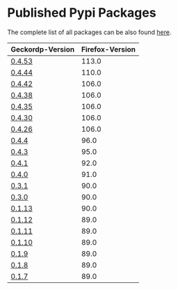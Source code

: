 Published Pypi Packages
=

The complete list of all packages can be also found [here](https://pypi.org/project/geckordp/#history).

Geckordp-Version                                       | Firefox-Version    |
| -----------------------------------------------------| -------------------|
| [0.4.53](https://pypi.org/project/geckordp/0.4.53/)  |  113.0             |
| [0.4.44](https://pypi.org/project/geckordp/0.4.44/)  |  110.0             |
| [0.4.42](https://pypi.org/project/geckordp/0.4.42/)  |  106.0             |
| [0.4.38](https://pypi.org/project/geckordp/0.4.38/)  |  106.0             |
| [0.4.35](https://pypi.org/project/geckordp/0.4.35/)  |  106.0             |
| [0.4.30](https://pypi.org/project/geckordp/0.4.30/)  |  106.0             |
| [0.4.26](https://pypi.org/project/geckordp/0.4.26/)  |  106.0             |
| [0.4.4](https://pypi.org/project/geckordp/0.4.4/)    |  96.0              |
| [0.4.3](https://pypi.org/project/geckordp/0.4.3/)    |  95.0              |
| [0.4.1](https://pypi.org/project/geckordp/0.4.1/)    |  92.0              |
| [0.4.0](https://pypi.org/project/geckordp/0.4.0/)    |  91.0              |
| [0.3.1](https://pypi.org/project/geckordp/0.3.1/)    |  90.0              |
| [0.3.0](https://pypi.org/project/geckordp/0.3.0/)    |  90.0              |
| [0.1.13](https://pypi.org/project/geckordp/0.1.13/)  |  90.0              |
| [0.1.12](https://pypi.org/project/geckordp/0.1.12/)  |  89.0              |
| [0.1.11](https://pypi.org/project/geckordp/0.1.11/)  |  89.0              |
| [0.1.10](https://pypi.org/project/geckordp/0.1.10/)  |  89.0              |
| [0.1.9](https://pypi.org/project/geckordp/0.1.9/)    |  89.0              |
| [0.1.8](https://pypi.org/project/geckordp/0.1.8/)    |  89.0              |
| [0.1.7](https://pypi.org/project/geckordp/0.1.7/)    |  89.0              |
